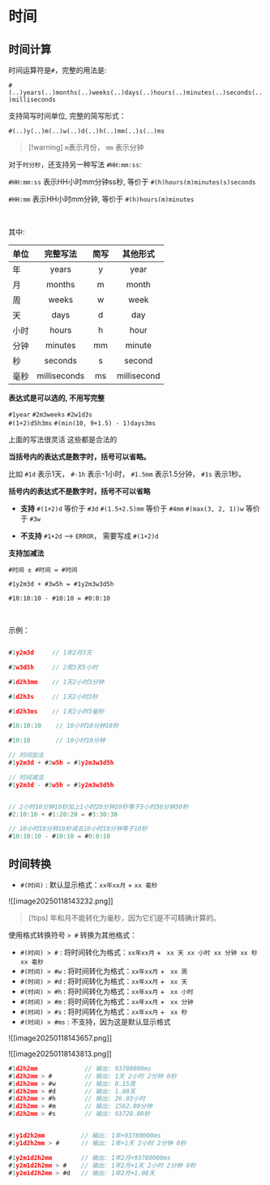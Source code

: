# 时间

## 时间计算

时间运算符是`#`，完整的用法是:

`#(..)years(..)months(..)weeks(..)days(..)hours(..)minutes(..)seconds(..)milliseconds`

支持简写时间单位, 完整的简写形式：

`#(..)y(..)m(..)w(..)d(..)h(..)mm(..)s(..)ms`

> [!warning]  `m`表示月份， `mm` 表示分钟



对于`时分秒`，还支持另一种写法 `#HH:mm:ss`:

`#HH:mm:ss` 表示HH小时mm分钟ss秒, 等价于 `#(h)hours(m)minutes(s)seconds`

`#HH:mm` 表示HH小时mm分钟, 等价于 `#(h)hours(m)minutes`   


<br/>

其中:

| 单位  |     完整写法     | 简写  |    其他形式     |
| --- | :----------: | :-: | :---------: |
| 年   |    years     |  y  |    year     |
| 月   |    months    |  m  |    month    |
| 周   |    weeks     |  w  |    week     |
| 天   |     days     |  d  |     day     |
| 小时  |    hours     |  h  |    hour     |
| 分钟  |   minutes    | mm  |   minute    |
| 秒   |   seconds    |  s  |   second    |
| 毫秒  | milliseconds | ms  | millisecond |

**表达式是可以选的, 不用写完整**

`#1year`  `#2m3weeks`  `#2w1d3s`   
`#(1+2)d5h3ms`
`#(min(10, 9+1.5) - 1)days3ms`

上面的写法很灵活
这些都是合法的

**当括号内的表达式是数字时，括号可以省略。**

比如 `#1d` 表示1天， `#-1h` 表示-1小时， `#1.5mm` 表示1.5分钟， `#1s` 表示1秒。


**括号内的表达式不是数字时，括号不可以省略**

- **支持**
	`#(1+2)d`  等价于 `#3d`
	`#(1.5+2.5)mm` 等价于 `#4mm`
	`#(max(3, 2, 1))w` 等价于 `#3w`

- **不支持**
	`#1+2d`  -->  `ERROR`， 需要写成 `#(1+2)d`


**支持加减法**

`#时间 ± #时间 = #时间`

`#1y2m3d + #3w5h = #1y2m3w3d5h`

`#10:10:10 - #10:10 = #0:0:10 `


<br/>

示例：

```js

#1y2m3d     // 1年2月3天

#2w3d5h     // 2周3天5小时

#1d2h3mm    // 1天2小时3分钟

#1d2h3s     // 1天2小时3秒

#1d2h3ms    // 1天2小时3毫秒

#10:10:10    // 10小时10分钟10秒

#10:10       // 10小时10分钟

// 时间加法
#1y2m3d + #3w5h = #1y2m3w3d5h

// 时间减法
#1y2m3d - #3w5h = #1y2m3w3d5h


// 2小时10分钟10秒加上1小时20分钟20秒等于3小时30分钟30秒
#2:10:10 + #1:20:20 = #3:30:30  

// 10小时10分钟10秒减去10小时10分钟等于10秒
#10:10:10 - #10:10 = #0:0:10  

```

## 时间转换

- `#(时间)` : 默认显示格式：`xx年xx月` + `xx 毫秒`


![[image20250118143232.png]]


> [!tips] 年和月不能转化为毫秒，因为它们是不可精确计算的。


使用格式转换符号 `> #` 转换为其他格式：
- `#(时间) > #` : 将时间转化为格式：`xx年xx月` + ` xx 天 xx 小时 xx 分钟 xx 秒 xx 毫秒`
- `#(时间) > #w` : 将时间转化为格式：`xx年xx月` + ` xx 周`
- `#(时间) > #d` : 将时间转化为格式：`xx年xx月` + ` xx 天`
- `#(时间) > #h` : 将时间转化为格式：`xx年xx月` + ` xx 小时`
- `#(时间) > #m` : 将时间转化为格式：`xx年xx月` + ` xx 分钟`
- `#(时间) > #s` : 将时间转化为格式：`xx年xx月` + ` xx 秒`
- `#(时间) > #ms` : 不支持，因为这是默认显示格式


![[image20250118143657.png]]


![[image20250118143813.png]]


``` js
#1d2h2mm             // 输出: 93780000ms
#1d2h2mm > #         // 输出: 1天 2小时 2分钟 0秒
#1d2h2mm > #w        // 输出: 0.15周
#1d2h2mm > #d        // 输出: 1.08天
#1d2h2mm > #h        // 输出: 26.03小时
#1d2h2mm > #m        // 输出: 1562.00分钟
#1d2h2mm > #s        // 输出: 93720.00秒


#1y1d2h2mm          // 输出: 1年+93780000ms
#1y1d2h2mm > #      // 输出: 1年+1天 2小时 2分钟 0秒

#1y2m1d2h2mm        // 输出: 1年2月+93780000ms
#1y2m1d2h2mm > #    // 输出: 1年2月+1天 2小时 2分钟 0秒
#1y2m1d2h2mm > #d   // 输出: 1年2月+1.08天
```
